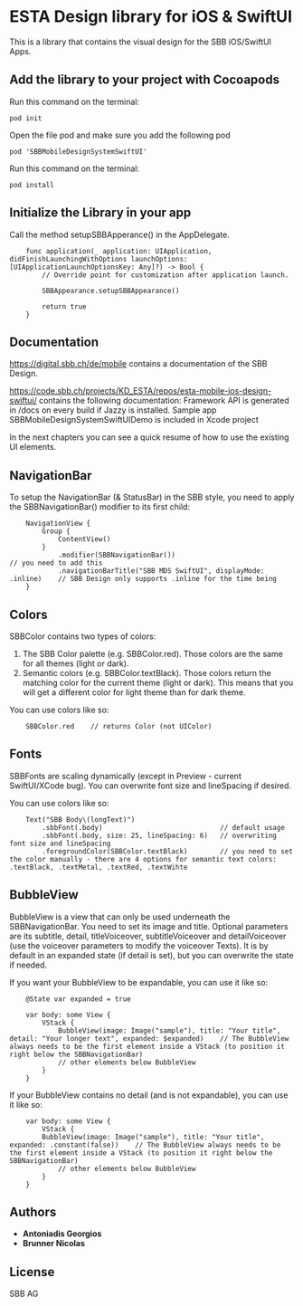 # ESTA Design library for iOS & SwiftUI

This is a library that contains the visual design for the SBB iOS/SwiftUI Apps.

## Add the library to your project with Cocoapods

Run this command on the terminal:
```
pod init
```

Open the file pod and make sure you add the following pod
```
pod 'SBBMobileDesignSystemSwiftUI'
```

Run this command on the terminal:
```
pod install
```

## Initialize the Library in your app

Call the method setupSBBApperance() in the AppDelegate.
```
    func application(_ application: UIApplication, didFinishLaunchingWithOptions launchOptions: [UIApplicationLaunchOptionsKey: Any]?) -> Bool {
        // Override point for customization after application launch.
        
        SBBAppearance.setupSBBAppearance()
        
        return true
    }
```

## Documentation

https://digital.sbb.ch/de/mobile contains a documentation of the SBB Design.

https://code.sbb.ch/projects/KD_ESTA/repos/esta-mobile-ios-design-swiftui/ contains the following documentation:
Framework API is generated in /docs on every build if Jazzy is installed.
Sample app SBBMobileDesignSystemSwiftUIDemo is included in Xcode project

In the next chapters you can see a quick resume of how to use the existing UI elements.

## NavigationBar

To setup the NavigationBar (& StatusBar) in the SBB style, you need to apply the SBBNavigationBar() modifier to its first child:
```
    NavigationView {
        Group {
            ContentView()
        }
            .modifier(SBBNavigationBar())                                   // you need to add this
            .navigationBarTitle("SBB MDS SwiftUI", displayMode: .inline)    // SBB Design only supports .inline for the time being
    }
```

## Colors

SBBColor contains two types of colors:
1. The SBB Color palette (e.g. SBBColor.red). Those colors are the same for all themes (light or dark).
2. Semantic colors (e.g. SBBColor.textBlack). Those colors return the matching color for the current theme (light or dark). This means that you will get a different color for light theme than for dark theme.

You can use colors like so:

```
    SBBColor.red    // returns Color (not UIColor)
```

## Fonts

SBBFonts are scaling dynamically (except in Preview - current SwiftUI/XCode bug). You can overwrite font size and lineSpacing if desired.

You can use colors like so:

```
    Text("SBB Body\(longText)")
        .sbbFont(.body)                             // default usage
        .sbbFont(.body, size: 25, lineSpacing: 6)   // overwriting font size and lineSpacing
        .foregroundColor(SBBColor.textBlack)        // you need to set the color manually - there are 4 options for semantic text colors: .textBlack, .textMetal, .textRed, .textWihte
```

## BubbleView

BubbleView is a view that can only be used underneath the SBBNavigationBar. You need to set its image and title. Optional parameters are its subtitle, detail, titleVoiceover, subtitleVoiceover and detailVoiceover (use the voiceover parameters to modify the voiceover Texts). It is by default in an expanded state (if detail is set), but you can overwrite the state if needed.

If you want your BubbleView to be expandable, you can use it like so:

```
    @State var expanded = true
    
    var body: some View {
        VStack {
            BubbleView(image: Image("sample"), title: "Your title", detail: "Your longer text", expanded: $expanded)    // The BubbleView always needs to be the first element inside a VStack (to position it right below the SBBNavigationBar)
            // other elements below BubbleView
        }
    }
```
If your BubbleView contains no detail (and is not expandable), you can use it like so:

```    
    var body: some View {
        VStack {
        BubbleView(image: Image("sample"), title: "Your title", expanded: .constant(false))    // The BubbleView always needs to be the first element inside a VStack (to position it right below the SBBNavigationBar)
            // other elements below BubbleView
        }
    }
```

## Authors

* **Antoniadis Georgios**
* **Brunner Nicolas**


## License

SBB AG
